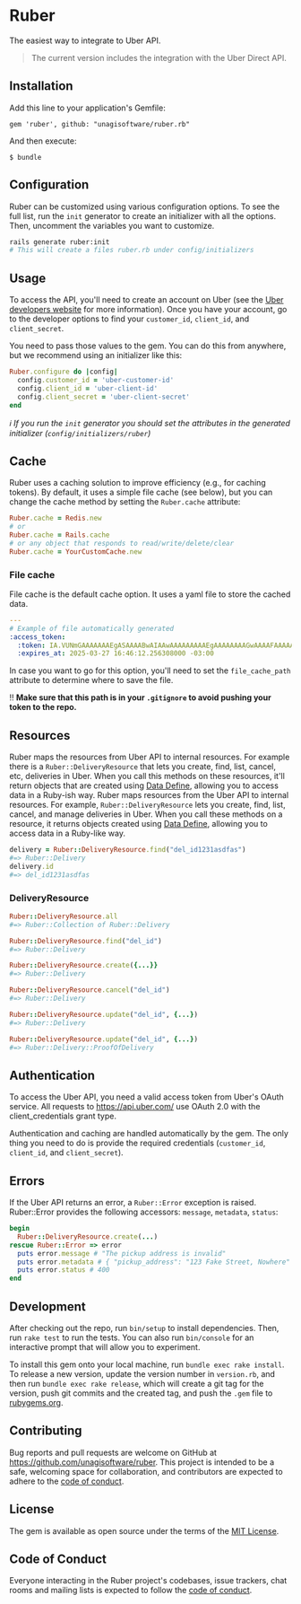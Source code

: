 # Ruber

The easiest way to integrate to Uber API.

> The current version includes the integration with the Uber Direct API.

## Installation

Add this line to your application's Gemfile:

```
gem 'ruber', github: "unagisoftware/ruber.rb"
```

And then execute:

```
$ bundle
```
## Configuration
Ruber can be customized using various configuration options. To see the full list, run the `init` generator to create an initializer with all the options. Then, uncomment the variables you want to customize.

```bash
rails generate ruber:init
# This will create a files ruber.rb under config/initializers 
```

## Usage

To access the API, you'll need to create an account on Uber (see the [Uber developers website](https://developer.uber.com) for more information). Once you have your account, go to the developer options to find your `customer_id`, `client_id`, and `client_secret`.

You need to pass those values to the gem. You can do this from anywhere, but we recommend using an initializer like this:

```ruby
Ruber.configure do |config|
  config.customer_id = 'uber-customer-id'
  config.client_id = 'uber-client-id'
  config.client_secret = 'uber-client-secret'
end
```

_ℹ️ If you run the `init` generator you should set the attributes in the generated initializer (`config/initializers/ruber`)_

## Cache
Ruber uses a caching solution to improve efficiency (e.g., for caching tokens). By default, it uses a simple file cache (see below), but you can change the cache method by setting the `Ruber.cache` attribute:

```ruby
Ruber.cache = Redis.new
# or
Ruber.cache = Rails.cache
# or any object that responds to read/write/delete/clear
Ruber.cache = YourCustomCache.new
```

### File cache

File cache is the default cache option. It uses a yaml file to store the cached data.

```yml
---
# Example of file automatically generated
:access_token:
  :token: IA.VUNmGAAAAAAAEgASAAAABwAIAAwAAAAAAAAAEgAAAAAAAAGwAAAAFAAAAAAADgAQAAQAAAAIAAwAAAAOAAAAhAAAABwAAAAEAAAAEAAAAKbivxMQNu9xZfQn_LJeh75fAAAAcqjQlrRGJjknFRPDLARG0Uj0kIvmkIh7cy_HI8cPjKMP4ja0xAvKLSJ1H9eU1ALQJkExzcMwvMkPyVjpSm-c4Wk1S__oSOK_pkAX1kywZr8sBpP_gtPwBhrz3SF8L6YADAAAALkCO6lUHox2Dp907iQAAABiMGQ4NTgwMy0zOGEwLTQyYjMtODA2ZS03YTRjZjhlMTk2ZWU
  :expires_at: 2025-03-27 16:46:12.256308000 -03:00
```

In case you want to go for this option, you'll need to set the `file_cache_path` attribute to determine where to save the file. 

‼️ **Make sure that this path is in your `.gitignore` to avoid pushing your token to the repo.**

## Resources

Ruber maps the resources from Uber API to internal resources. For example there is a `Ruber::DeliveryResource` that lets you create, find, list, cancel, etc, deliveries in Uber. When you call this methods on these resources, it'll return objects that are created using [Data Define](https://docs.ruby-lang.org/en/3.2/Data.html), allowing you to access data in a Ruby-ish way.
Ruber maps resources from the Uber API to internal resources. For example, `Ruber::DeliveryResource` lets you create, find, list, cancel, and manage deliveries in Uber. When you call these methods on a resource, it returns objects created using [Data Define](https://docs.ruby-lang.org/en/3.2/Data.html), allowing you to access data in a Ruby-like way.

```ruby
delivery = Ruber::DeliveryResource.find("del_id1231asdfas")
#=> Ruber::Delivery
delivery.id
#=> del_id1231asdfas
```

### DeliveryResource

```ruby
Ruber::DeliveryResource.all
#=> Ruber::Collection of Ruber::Delivery

Ruber::DeliveryResource.find("del_id")
#=> Ruber::Delivery

Ruber::DeliveryResource.create({...}}
#=> Ruber::Delivery

Ruber::DeliveryResource.cancel("del_id")
#=> Ruber::Delivery

Ruber::DeliveryResource.update("del_id", {...})
#=> Ruber::Delivery

Ruber::DeliveryResource.update("del_id", {...})
#=> Ruber::Delivery::ProofOfDelivery
```

## Authentication
To access the Uber API, you need a valid access token from Uber's OAuth service. All requests to https://api.uber.com/ use OAuth 2.0 with the client_credentials grant type.

Authentication and caching are handled automatically by the gem. The only thing you need to do is provide the required credentials (`customer_id`, `client_id`, and `client_secret`).

## Errors
If the Uber API returns an error, a `Ruber::Error` exception is raised. Ruber::Error provides the following accessors: `message`, `metadata`, `status`:

```ruby
begin
  Ruber::DeliveryResource.create(...)
rescue Ruber::Error => error
  puts error.message # "The pickup address is invalid"
  puts error.metadata # { "pickup_address": "123 Fake Street, Nowhere" }
  puts error.status # 400
end
```

## Development

After checking out the repo, run `bin/setup` to install dependencies. Then, run `rake test` to run the tests. You can also run `bin/console` for an interactive prompt that will allow you to experiment.

To install this gem onto your local machine, run `bundle exec rake install`. To release a new version, update the version number in `version.rb`, and then run `bundle exec rake release`, which will create a git tag for the version, push git commits and the created tag, and push the `.gem` file to [rubygems.org](https://rubygems.org).

## Contributing

Bug reports and pull requests are welcome on GitHub at https://github.com/unagisoftware/ruber. This project is intended to be a safe, welcoming space for collaboration, and contributors are expected to adhere to the [code of conduct](https://github.com/unagisoftware/ruber/blob/master/CODE_OF_CONDUCT.md).

## License

The gem is available as open source under the terms of the [MIT License](https://opensource.org/licenses/MIT).

## Code of Conduct

Everyone interacting in the Ruber project's codebases, issue trackers, chat rooms and mailing lists is expected to follow the [code of conduct](https://github.com/unagisoftware/ruber/blob/master/CODE_OF_CONDUCT.md).
